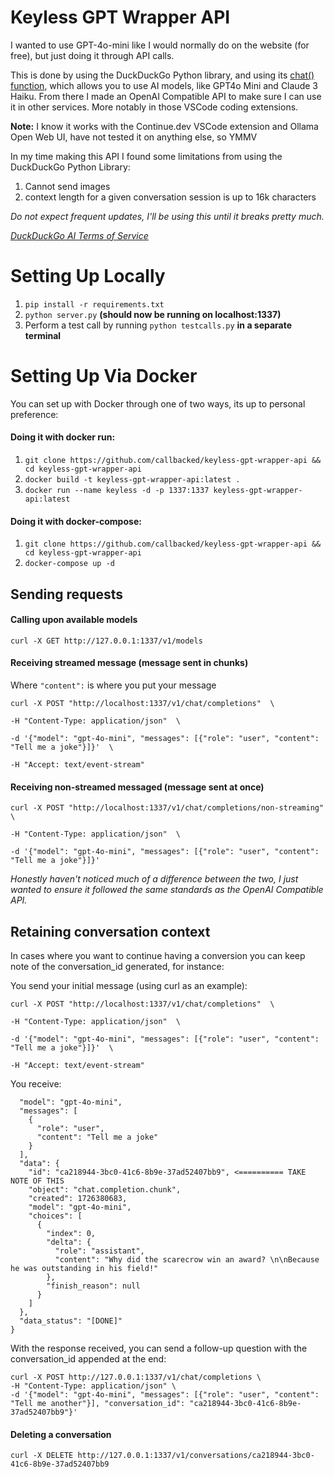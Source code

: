 # Keyless GPT Wrapper API

I wanted to use GPT-4o-mini like I would normally do on the website (for free), but just doing it through API calls. 

This is done by using the DuckDuckGo Python library, and using its [chat() function](https://pypi.org/project/duckduckgo-search), which allows you to use AI models, like GPT4o Mini and Claude 3 Haiku. From there I made an OpenAI Compatible API to make sure I can use it in other services. More notably in those VSCode coding extensions.

**Note:** I know it works with the Continue.dev VSCode extension and Ollama Open Web UI, have not tested it on anything else, so YMMV


In my time making this API I found some limitations from using the DuckDuckGo Python Library: 
1. Cannot send images
2. context length for a given conversation session is up to 16k characters

*Do not expect frequent updates, I'll be using this until it breaks pretty much.*

*[DuckDuckGo AI Terms of Service](https://duckduckgo.com/aichat/privacy-terms)*



# Setting Up Locally
1. ``pip install -r requirements.txt``
2. ``python server.py``  **(should now be running on localhost:1337)**
3. Perform a test call by running ``python testcalls.py`` **in a separate terminal**

# Setting Up Via Docker
You can set up with Docker through one of two ways, its up to personal preference:
#### Doing it with docker run:
1. ``git clone https://github.com/callbacked/keyless-gpt-wrapper-api && cd keyless-gpt-wrapper-api ``
2. ``docker build -t keyless-gpt-wrapper-api:latest .``
3. ``docker run --name keyless -d -p 1337:1337 keyless-gpt-wrapper-api:latest``


#### Doing it with docker-compose:
1. ``git clone https://github.com/callbacked/keyless-gpt-wrapper-api && cd keyless-gpt-wrapper-api ``
4. ``docker-compose up -d`` 


	

## Sending requests
#### Calling upon available models
``curl -X GET http://127.0.0.1:1337/v1/models
``

#### Receiving streamed message (message sent in chunks)

Where ``"content":`` is where you put your message

    curl -X POST "http://localhost:1337/v1/chat/completions"  \
    
    -H "Content-Type: application/json"  \
    
    -d '{"model": "gpt-4o-mini", "messages": [{"role": "user", "content": "Tell me a joke"}]}'  \
    
    -H "Accept: text/event-stream"

#### Receiving non-streamed messaged (message sent at once)

    curl -X POST "http://localhost:1337/v1/chat/completions/non-streaming"  \
    
    -H "Content-Type: application/json"  \
    
    -d '{"model": "gpt-4o-mini", "messages": [{"role": "user", "content": "Tell me a joke"}]}'

*Honestly haven't noticed much of a difference between the two, I just wanted to ensure it followed the same standards as the OpenAI Compatible API.*

## Retaining conversation context
In cases where you want to continue having a conversion you can keep note of the conversation_id generated, for instance:

You send your initial message (using curl as an example):

    curl -X POST "http://localhost:1337/v1/chat/completions"  \
    
    -H "Content-Type: application/json"  \
    
    -d '{"model": "gpt-4o-mini", "messages": [{"role": "user", "content": "Tell me a joke"}]}'  \
    
    -H "Accept: text/event-stream"


You receive:

```{
  "model": "gpt-4o-mini",
  "messages": [
    {
      "role": "user",
      "content": "Tell me a joke"
    }
  ],
  "data": {
    "id": "ca218944-3bc0-41c6-8b9e-37ad52407bb9", <========== TAKE NOTE OF THIS
    "object": "chat.completion.chunk",
    "created": 1726380683,
    "model": "gpt-4o-mini",
    "choices": [
      {
        "index": 0,
        "delta": {
          "role": "assistant",
          "content": "Why did the scarecrow win an award? \n\nBecause he was outstanding in his field!"
        },
        "finish_reason": null
      }
    ]
  },
  "data_status": "[DONE]"
}
```

With the response received,  you can send a follow-up question with the conversation_id appended at the end:

```
curl -X POST http://127.0.0.1:1337/v1/chat/completions \
-H "Content-Type: application/json" \
-d '{"model": "gpt-4o-mini", "messages": [{"role": "user", "content": "Tell me another"}], "conversation_id": "ca218944-3bc0-41c6-8b9e-37ad52407bb9"}'
```
#### Deleting a conversation
``curl -X DELETE http://127.0.0.1:1337/v1/conversations/ca218944-3bc0-41c6-8b9e-37ad52407bb9
``

